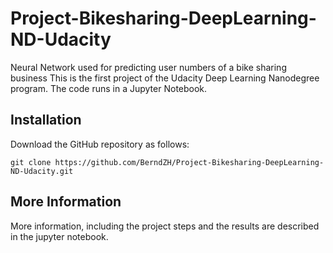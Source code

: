 # Project-Bikesharing-DeepLearning-ND-Udacity
Neural Network used for predicting user numbers of a bike sharing business
This is the first project of the Udacity Deep Learning Nanodegree program. 
The code runs in a Jupyter Notebook.

## Installation
Download the GitHub repository as follows:
```
git clone https://github.com/BerndZH/Project-Bikesharing-DeepLearning-ND-Udacity.git

```

## More Information
More information, including the project steps and the results are described in the jupyter notebook.


